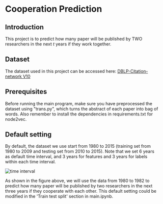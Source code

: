 # Cooperation Prediction
## Introduction
This project is to predict how many paper will be published by TWO researchers in the next *t* years if they work together.

## Dataset
The dataset used in this project can be accessed here: [DBLP-Citation-network V10](https://lfs.aminer.cn/lab-datasets/citation/dblp.v10.zip)

## Prerequisites
Before running the main program, make sure you have preprocessed the dataset using "trans.py", 
which turns the abstract of each paper into bag of words. Also remember to install the dependencies in requirements.txt for node2vec.

## Default setting
By default, the dataset we use start from 1980 to 2015 (training set from 1980 to 2009 and testing set from 2010 to 2015). 
Note that we set 6 years as default time interval, and 3 years for features and 3 years for labels within each time interval.

![time interval](https://github.com/Penghao-He/coop_prediction/blob/master/img/interval.jpg)

As shown in the figure above, we will use the data from 1980 to 1982 to predict how many paper will be published by two researchers 
in the next three years if they cooperate with each other. This default setting could be modified in the 'Train test split' section in
main.ipynb.
